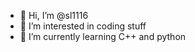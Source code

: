 - 👋 Hi, I’m @sl1116
- 👀 I’m interested in coding stuff
- 🌱 I’m currently learning C++ and python

<!---
sl1116/sl1116 is a ✨ special ✨ repository because its `README.md` (this file) appears on your GitHub profile.
You can click the Preview link to take a look at your changes.
--->
